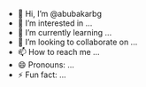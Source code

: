 - 👋 Hi, I’m @abubakarbg
- 👀 I’m interested in ...
- 🌱 I’m currently learning ...
- 💞️ I’m looking to collaborate on ...
- 📫 How to reach me ...
- 😄 Pronouns: ...
- ⚡ Fun fact: ...

<!---
abubakarbg/abubakarbg is a ✨ special ✨ repository because its `README.md` (this file) appears on your GitHub profile.
You can click the Preview link to take a look at your changes.
--->
